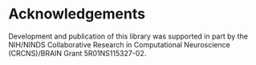 # Acknowledgements
Development and publication of this library was supported in part by the NIH/NINDS Collaborative Research in Computational Neuroscience (CRCNS)/BRAIN Grant 5R01NS115327-02.
